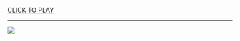 
<a href="https://premium76.site?title=a_z_games_unblocked&ref=13M">CLICK TO PLAY</a></h3>
<hr>

<a href="https://premium76.site?title=a_z_games_unblocked&ref=13M"><img src="https://clearcache.store/games.png"></a>


